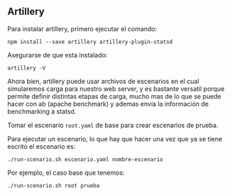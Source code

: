 ## Artillery

Para instalar artillery, primero ejecutar el comando:

```
npm install --save artillery artillery-plugin-statsd
```

Asegurarse de que esta instalado:

```
artillery -V
```

Ahora bien, artillery puede usar archivos de escenarios en el cual simularemos carga para nuestro web server, y es bastante versatil porque permite definir distintas etapas de carga, mucho mas de lo que se puede hacer con ab (apache benchmark) y ademas envía la información de benchmarking a statsd.

Tomar el escenario ```root.yaml``` de base para crear escenarios de prueba.

Para ejecutar un escenario, lo que hay que hacer una vez que ya se tiene escrito el escenario es:

```
./run-scenario.sh escenario.yaml nombre-escenario
```

Por ejemplo, el caso base que tenemos:

```
./run-scenario.sh root prueba
```
